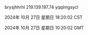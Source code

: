 brysjhhrhl 219.139.197.74 yqqlmgsycl

2024年 10月 27日 星期日 18:20:02 CST

2024年 10月 27日 星期日 10:20:02 GMT
